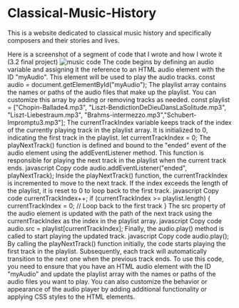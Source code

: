 # Classical-Music-History
This is a website dedicated to classical music history and specifically composers and their stories and lives.

Here is a screenshot of a segment of code that I wrote and how I wrote it (3.2 final project)
![music code](https://github.com/HamzaBustami3/Classical-Music-History/assets/123292262/8341a116-67c7-4a35-a923-56a2d4ab2583)
The code begins by defining an audio variable and assigning it the reference to an HTML audio element with the ID "myAudio". This element will be used to play the audio tracks.
const audio = document.getElementById("myAudio");
The playlist array contains the names or paths of the audio files that make up the playlist. You can customize this array by adding or removing tracks as needed.
const playlist = ["Chopin-Ballade4.mp3", "Liszt-BendictionDeDieuDansLaSolitude.mp3", "Liszt-Liebestraum.mp3", "Brahms-intermezzo.mp3","Schubert-Impromptu3.mp3"];
The currentTrackIndex variable keeps track of the index of the currently playing track in the playlist array. It is initialized to 0, indicating the first track in the playlist.
let currentTrackIndex = 0;
The playNextTrack() function is defined and bound to the "ended" event of the audio element using the addEventListener method. This function is responsible for playing the next track in the playlist when the current track ends.
javascript
Copy code
audio.addEventListener("ended", playNextTrack);
Inside the playNextTrack() function, the currentTrackIndex is incremented to move to the next track. If the index exceeds the length of the playlist, it is reset to 0 to loop back to the first track.
javascript
Copy code
currentTrackIndex++;
if (currentTrackIndex >= playlist.length) {
  currentTrackIndex = 0; // Loop back to the first track
}
The src property of the audio element is updated with the path of the next track using the currentTrackIndex as the index in the playlist array.
javascript
Copy code
audio.src = playlist[currentTrackIndex];
Finally, the audio.play() method is called to start playing the updated track.
javascript
Copy code
audio.play();
By calling the playNextTrack() function initially, the code starts playing the first track in the playlist. Subsequently, each track will automatically transition to the next one when the previous track ends.
To use this code, you need to ensure that you have an HTML audio element with the ID "myAudio" and update the playlist array with the names or paths of the audio files you want to play. You can also customize the behavior or appearance of the audio player by adding additional functionality or applying CSS styles to the HTML elements.

